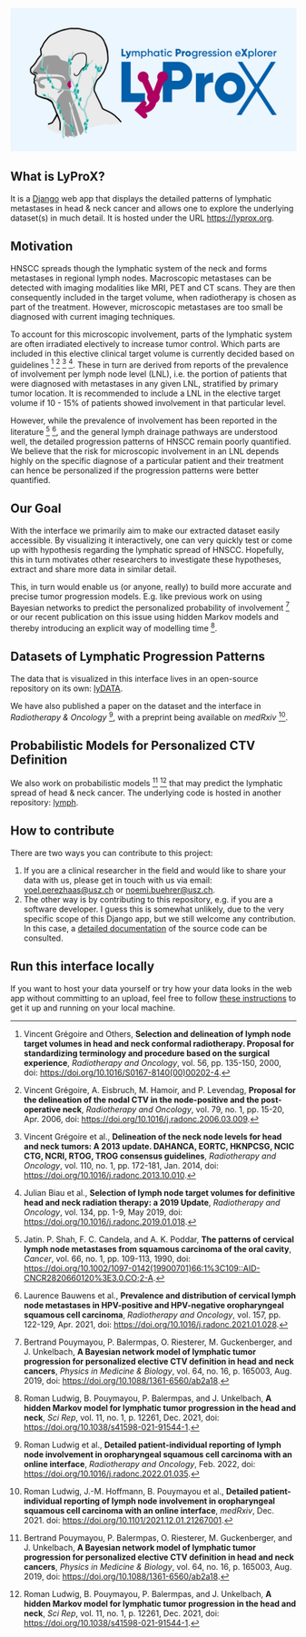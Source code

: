 ![GitHub Social Card](./lyprox/static/github-social-card.png)

## What is LyProX?

It is a [Django] web app that displays the detailed patterns of lymphatic metastases in head & neck cancer and allows one to explore the underlying dataset(s) in much detail. It is hosted under the URL <https://lyprox.org>.

[Django]: https://www.djangoproject.com/

## Motivation

HNSCC spreads though the lymphatic system of the neck and forms metastases in regional lymph nodes. Macroscopic metastases can be detected with imaging modalities like MRI, PET and CT scans. They are then consequently included in the target volume, when radiotherapy is chosen as part of the treatment. However, microscopic metastases are too small be diagnosed with current imaging techniques.

To account for this microscopic involvement, parts of the lymphatic system are often irradiated electively to increase tumor control. Which parts are included in this elective clinical target volume is currently decided based on guidelines [^1] [^2] [^3] [^4]. These in turn are derived from reports of the prevalence of involvement per lymph node level (LNL), i.e. the portion of patients that were diagnosed with metastases in any given LNL, stratified by primary tumor location. It is recommended to include a LNL in the elective target volume if 10 - 15% of patients showed involvement in that particular level.

However, while the prevalence of involvement has been reported in the literature [^5] [^6], and the general lymph drainage pathways are understood well, the detailed progression patterns of HNSCC remain poorly quantified. We believe that the risk for microscopic involvement in an LNL depends highly on the specific diagnose of a particular patient and their treatment can hence be personalized if the progression patterns were better quantified.

## Our Goal

With the interface we primarily aim to make our extracted dataset easily accessible. By visualizing it interactively, one can very quickly test or come up with hypothesis regarding the lymphatic spread of HNSCC. Hopefully, this in turn motivates other researchers to investigate these hypotheses, extract and share more data in similar detail.

This, in turn would enable us (or anyone, really) to build more accurate and precise tumor progression models. E.g. like previous work on using Bayesian networks to predict the personalized probability of involvement [^7] or our recent publication on this issue using hidden Markov models and thereby introducing an explicit way of modelling time [^8].

## Datasets of Lymphatic Progression Patterns

The data that is visualized in this interface lives in an open-source repository on its own: [lyDATA].

We have also published a paper on the dataset and the interface in *Radiotherapy & Oncology* [^9], with a preprint being available on *medRxiv* [^10].

[lyDATA]: https://github.com/lycosystem/lydata

## Probabilistic Models for Personalized CTV Definition

We also work on probabilistic models [^7] [^8] that may predict the lymphatic spread of head & neck cancer. The underlying code is hosted in another repository: [lymph].

[lymph]: https://github.com/lycosystem/lymph

## How to contribute

There are two ways you can contribute to this project:

1. If you are a clinical researcher in the field and would like to share your data with us, please get in touch with us via email: [yoel.perezhaas@usz.ch] or [noemi.buehrer@usz.ch].
2. The other way is by contributing to this repository, e.g. if you are a software developer. I guess this is somewhat unlikely, due to the very specific scope of this Django app, but we still welcome any contribution. In this case, a [detailed documentation] of the source code can be consulted.

[yoel.perezhaas@usz.ch]: mailto:yoel.perezhaas@usz.ch
[noemi.buehrer@usz.ch]: mailto:noemi.buehrer@usz.ch
[detailed documentation]: https://lycosystem.github.io/lyprox

## Run this interface locally

If you want to host your data yourself or try how your data looks in the web app without committing to an upload, feel free to follow [these instructions] to get it up and running on your local machine.

[these instructions]: run-local.md

[^1]: Vincent Grégoire and Others, **Selection and delineation of lymph node target volumes in head and neck conformal radiotherapy. Proposal for standardizing terminology and procedure based on the surgical experience**, *Radiotherapy and Oncology*, vol. 56, pp. 135-150, 2000, doi: <https://doi.org/10.1016/S0167-8140(00)00202-4>.
[^2]: Vincent Grégoire, A. Eisbruch, M. Hamoir, and P. Levendag, **Proposal for the delineation of the nodal CTV in the node-positive and the post-operative neck**, *Radiotherapy and Oncology*, vol. 79, no. 1, pp. 15-20, Apr. 2006, doi: <https://doi.org/10.1016/j.radonc.2006.03.009>.
[^3]: Vincent Grégoire et al., **Delineation of the neck node levels for head and neck tumors: A 2013 update. DAHANCA, EORTC, HKNPCSG, NCIC CTG, NCRI, RTOG, TROG consensus guidelines**, *Radiotherapy and Oncology*, vol. 110, no. 1, pp. 172-181, Jan. 2014, doi: <https://doi.org/10.1016/j.radonc.2013.10.010>.
[^4]: Julian Biau et al., **Selection of lymph node target volumes for definitive head and neck radiation therapy: a 2019 Update**, *Radiotherapy and Oncology*, vol. 134, pp. 1-9, May 2019, doi: <https://doi.org/10.1016/j.radonc.2019.01.018>.
[^5]: Jatin. P. Shah, F. C. Candela, and A. K. Poddar, **The patterns of cervical lymph node metastases from squamous carcinoma of the oral cavity**, *Cancer*, vol. 66, no. 1, pp. 109-113, 1990, doi: <https://doi.org/10.1002/1097-0142(19900701)66:1%3C109::AID-CNCR2820660120%3E3.0.CO;2-A>.
[^6]: Laurence Bauwens et al., **Prevalence and distribution of cervical lymph node metastases in HPV-positive and HPV-negative oropharyngeal squamous cell carcinoma**, *Radiotherapy and Oncology*, vol. 157, pp. 122-129, Apr. 2021, doi: <https://doi.org/10.1016/j.radonc.2021.01.028>.
[^7]: Bertrand Pouymayou, P. Balermpas, O. Riesterer, M. Guckenberger, and J. Unkelbach, **A Bayesian network model of lymphatic tumor progression for personalized elective CTV definition in head and neck cancers**, *Physics in Medicine & Biology*, vol. 64, no. 16, p. 165003, Aug. 2019, doi: <https://doi.org/10.1088/1361-6560/ab2a18>.
[^8]: Roman Ludwig, B. Pouymayou, P. Balermpas, and J. Unkelbach, **A hidden Markov model for lymphatic tumor progression in the head and neck**, *Sci Rep*, vol. 11, no. 1, p. 12261, Dec. 2021, doi: <https://doi.org/10.1038/s41598-021-91544-1>.
[^9]: Roman Ludwig et al., **Detailed patient-individual reporting of lymph node involvement in oropharyngeal squamous cell carcinoma with an online interface**, *Radiotherapy and Oncology*, Feb. 2022, doi: <https://doi.org/10.1016/j.radonc.2022.01.035>.
[^10]: Roman Ludwig, J.-M. Hoffmann, B. Pouymayou et al., **Detailed patient-individual reporting of lymph node involvement in oropharyngeal squamous cell carcinoma with an online interface**, *medRxiv*, Dec. 2021. doi: <https://doi.org/10.1101/2021.12.01.21267001>.
